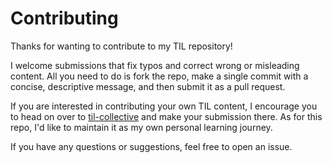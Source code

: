 # Contributing

Thanks for wanting to contribute to my TIL repository!

I welcome submissions that fix typos and correct wrong or misleading
content. All you need to do is fork the repo, make a single commit with a
concise, descriptive message, and then submit it as a pull request.

If you are interested in contributing your own TIL content, I encourage you
to head on over to
[til-collective](https://github.com/til-collective/til-collective) and make your
submission there. As for this repo, I'd like to maintain it as my own
personal learning journey.

If you have any questions or suggestions, feel free to open an issue.